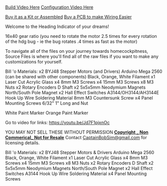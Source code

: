 [Build Video Here](https://youtu.be/Jd7F1pjxnOc)
[Configuration Video Here](https://youtu.be/P1zUqRlHDGw)

[Buy it as a Kit or Assembled](https://captainbobsim.com/product/heading-indicator-kit-or-assembled/)
[Buy a PCB to make Wiring Easier](https://captainbobsim.com/product/heading-indicator-circuit-board/)


Welcome to the Heading Indicator of your dreams!

16x40 gear ratio (you need to rotate the motor 2.5 times for every rotation of the hdg bug - ie the bug rotates .4 times as fast as the motor)

To navigate all of the files on your journey towards homecockpitness,
Source Files is where you'll find all of the raw files if you want to make any customizations for yourself.


Bill 'o Materials:
x2 BYJ48 Stepper Motors (and Drivers)
Arduino Mega 2560 (can be shared with other components)
Black, Orange, White Filament
x1 Laser Cut Acrylic Glass
x4 8mm M3 Screws
x4 15mm M3 Screws
x8 M3 Nuts
x2 Rotary Encoders D Shaft
x2 5x5x5mm Neodymium Magnets
North/South Pole Magnet
x2 Hall Effect Switches A3144/OH3144/AH3144E
Hook Up Wire
Soldering Material
8mm M3 Countersunk Screw
x4 Panel Mounting Screws 6/32" 1" Long and Nut

White Paint Marker
Orange Paint Marker

Go to video for links: https://youtu.be/Jd7F1pjxnOc



YOU MAY NOT SELL THESE WITHOUT PERMISSION
**[Copyright _ Non Commerical_ Not for Resale](https://creativecommons.org/licenses/by-nc/4.0/)**
Contact CaptainBobSim@gmail.com for licensing details.



Bill 'o Materials:
x2 BYJ48 Stepper Motors & Drivers
Arduino Mega 2560 
Black, Orange, White Filament
x1 Laser Cut Acrylic Glass
x4 8mm M3 Screws
x4 15mm M3 Screws
x8 M3 Nuts
x2 Rotary Encoders D Shaft
x2 5x5x5mm Neodymium Magnets
North/South Pole Magnet
x2 Hall Effect Switches A3144
Hook Up Wire
Soldering Material
x4 Panel Mounting Screws